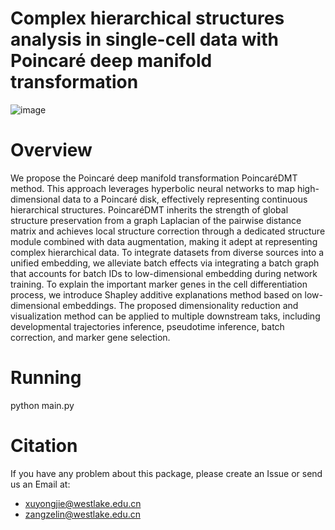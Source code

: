 Complex hierarchical structures analysis in single-cell data with Poincaré deep manifold transformation
=============
![image](https://github.com/Westlake-AI/PoincareDMT/tree/master/Figures/Framework.png)

Overview
=============
We propose the Poincaré deep manifold transformation PoincaréDMT method. This approach leverages hyperbolic neural networks to map high-dimensional data to a Poincaré disk, effectively representing continuous hierarchical structures. PoincaréDMT inherits the strength of global structure preservation from a graph Laplacian of the pairwise distance matrix and achieves local structure correction through a dedicated structure module combined with data augmentation, making it adept at representing complex hierarchical data. To integrate datasets from diverse sources into a unified embedding, we alleviate batch effects via integrating a batch graph that accounts for batch IDs to low-dimensional embedding during network training. To explain the important marker genes in the cell differentiation process, we introduce Shapley additive explanations method based on low-dimensional embeddings. The proposed dimensionality reduction and visualization method can be applied to multiple downstream taks, including developmental trajectories inference, pseudotime inference, batch correction, and marker gene selection.

Running
=============
python main.py


Citation
=============

If you have any problem about this package, please create an Issue or send us an Email at:

* xuyongjie@westlake.edu.cn
* zangzelin@westlake.edu.cn

